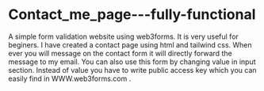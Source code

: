 # Contact_me_page---fully-functional
A simple form validation website using web3forms.
It is very useful for beginers.
I have created a contact page using html and tailwind css.
When ever you will message on the contact form it will directly forward the message to my email.
You can also use this form by changing value in input section.
Instead of value you have to write public access key which you can easily find in WWW.web3forms.com . 
